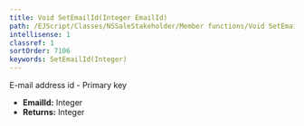 ```yaml
---
title: Void SetEmailId(Integer EmailId)
path: /EJScript/Classes/NSSaleStakeholder/Member functions/Void SetEmailId(Integer p_0)
intellisense: 1
classref: 1
sortOrder: 7106
keywords: SetEmailId(Integer)
---
```



E-mail address id - Primary key



* **EmailId:** Integer
* **Returns:** Integer



